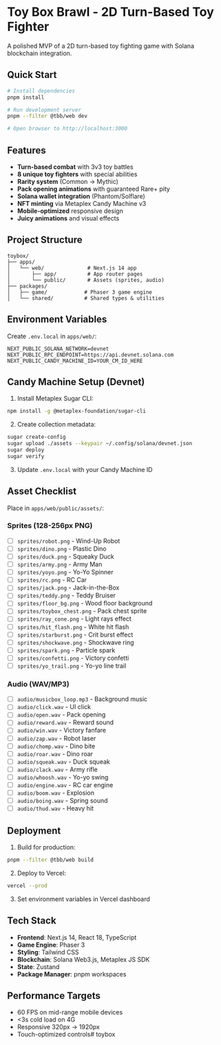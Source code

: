 # Toy Box Brawl - 2D Turn-Based Toy Fighter

A polished MVP of a 2D turn-based toy fighting game with Solana blockchain integration.

## Quick Start

```bash
# Install dependencies
pnpm install

# Run development server
pnpm --filter @tbb/web dev

# Open browser to http://localhost:3000
```

## Features

- **Turn-based combat** with 3v3 toy battles
- **8 unique toy fighters** with special abilities
- **Rarity system** (Common → Mythic)
- **Pack opening animations** with guaranteed Rare+ pity
- **Solana wallet integration** (Phantom/Solflare)
- **NFT minting** via Metaplex Candy Machine v3
- **Mobile-optimized** responsive design
- **Juicy animations** and visual effects

## Project Structure

```
toybox/
├── apps/
│   └── web/              # Next.js 14 app
│       ├── app/          # App router pages
│       └── public/       # Assets (sprites, audio)
├── packages/
│   ├── game/            # Phaser 3 game engine
│   └── shared/          # Shared types & utilities
```

## Environment Variables

Create `.env.local` in `apps/web/`:

```env
NEXT_PUBLIC_SOLANA_NETWORK=devnet
NEXT_PUBLIC_RPC_ENDPOINT=https://api.devnet.solana.com
NEXT_PUBLIC_CANDY_MACHINE_ID=YOUR_CM_ID_HERE
```

## Candy Machine Setup (Devnet)

1. Install Metaplex Sugar CLI:
```bash
npm install -g @metaplex-foundation/sugar-cli
```

2. Create collection metadata:
```bash
sugar create-config
sugar upload ./assets --keypair ~/.config/solana/devnet.json
sugar deploy
sugar verify
```

3. Update `.env.local` with your Candy Machine ID

## Asset Checklist

Place in `apps/web/public/assets/`:

### Sprites (128-256px PNG)
- [ ] `sprites/robot.png` - Wind-Up Robot
- [ ] `sprites/dino.png` - Plastic Dino  
- [ ] `sprites/duck.png` - Squeaky Duck
- [ ] `sprites/army.png` - Army Man
- [ ] `sprites/yoyo.png` - Yo-Yo Spinner
- [ ] `sprites/rc.png` - RC Car
- [ ] `sprites/jack.png` - Jack-in-the-Box
- [ ] `sprites/teddy.png` - Teddy Bruiser
- [ ] `sprites/floor_bg.png` - Wood floor background
- [ ] `sprites/toybox_chest.png` - Pack chest sprite
- [ ] `sprites/ray_cone.png` - Light rays effect
- [ ] `sprites/hit_flash.png` - White hit flash
- [ ] `sprites/starburst.png` - Crit burst effect
- [ ] `sprites/shockwave.png` - Shockwave ring
- [ ] `sprites/spark.png` - Particle spark
- [ ] `sprites/confetti.png` - Victory confetti
- [ ] `sprites/yo_trail.png` - Yo-yo line trail

### Audio (WAV/MP3)
- [ ] `audio/musicbox_loop.mp3` - Background music
- [ ] `audio/click.wav` - UI click
- [ ] `audio/open.wav` - Pack opening
- [ ] `audio/reward.wav` - Reward sound
- [ ] `audio/win.wav` - Victory fanfare
- [ ] `audio/zap.wav` - Robot laser
- [ ] `audio/chomp.wav` - Dino bite
- [ ] `audio/roar.wav` - Dino roar
- [ ] `audio/squeak.wav` - Duck squeak
- [ ] `audio/clack.wav` - Army rifle
- [ ] `audio/whoosh.wav` - Yo-yo swing
- [ ] `audio/engine.wav` - RC car engine
- [ ] `audio/boom.wav` - Explosion
- [ ] `audio/boing.wav` - Spring sound
- [ ] `audio/thud.wav` - Heavy hit

## Deployment

1. Build for production:
```bash
pnpm --filter @tbb/web build
```

2. Deploy to Vercel:
```bash
vercel --prod
```

3. Set environment variables in Vercel dashboard

## Tech Stack

- **Frontend**: Next.js 14, React 18, TypeScript
- **Game Engine**: Phaser 3
- **Styling**: Tailwind CSS
- **Blockchain**: Solana Web3.js, Metaplex JS SDK
- **State**: Zustand
- **Package Manager**: pnpm workspaces

## Performance Targets

- 60 FPS on mid-range mobile devices
- <3s cold load on 4G
- Responsive 320px → 1920px
- Touch-optimized controls#   t o y b o x  
 